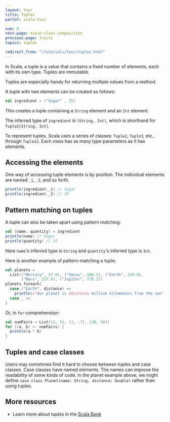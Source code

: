 ```yaml
---
layout: tour
title: Tuples
partof: scala-tour

num: 8
next-page: mixin-class-composition
previous-page: traits
topics: tuples

redirect_from: "/tutorials/tour/tuples.html"
---
```


In Scala, a tuple is a value that contains a fixed number of elements, each
with its own type.  Tuples are immutable.

Tuples are especially handy for returning multiple values from a method.

A tuple with two elements can be created as follows:

```scala mdoc
val ingredient = ("Sugar" , 25)
```

This creates a tuple containing a `String` element and an `Int` element.

The inferred type of `ingredient` is `(String, Int)`, which is shorthand
for `Tuple2[String, Int]`.

To represent tuples, Scala uses a series of classes: `Tuple2`, `Tuple3`, etc., through `Tuple22`.
Each class has as many type parameters as it has elements.

## Accessing the elements

One way of accessing tuple elements is by position.  The individual
elements are named `_1`, `_2`, and so forth.

```scala mdoc
println(ingredient._1) // Sugar
println(ingredient._2) // 25
```

## Pattern matching on tuples

A tuple can also be taken apart using pattern matching:

```scala mdoc
val (name, quantity) = ingredient
println(name) // Sugar
println(quantity) // 25
```

Here `name`'s inferred type is `String` and `quantity`'s inferred type
is `Int`.

Here is another example of pattern-matching a tuple:

```scala mdoc
val planets =
  List(("Mercury", 57.9), ("Venus", 108.2), ("Earth", 149.6),
       ("Mars", 227.9), ("Jupiter", 778.3))
planets.foreach{
  case ("Earth", distance) =>
    println(s"Our planet is $distance million kilometers from the sun")
  case _ =>
}
```

Or, in `for` comprehension:

```scala mdoc
val numPairs = List((2, 5), (3, -7), (20, 56))
for ((a, b) <- numPairs) {
  println(a * b)
}
```

## Tuples and case classes

Users may sometimes find it hard to choose between tuples and case classes. Case classes have named elements. The names can improve the readability of some kinds of code. In the planet example above, we might define `case class Planet(name: String, distance: Double)` rather than using tuples.


## More resources

* Learn more about tuples in the [Scala Book](/overviews/scala-book/tuples.html)
